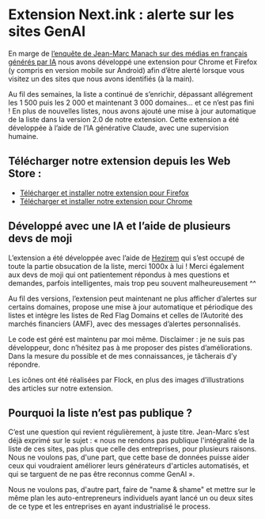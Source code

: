 # Extension Next.ink : alerte sur les sites GenAI

En marge de [l’enquête de Jean-Marc Manach sur des médias en français générés par IA](https://next.ink/153613/enquete-plus-de-1-000-medias-en-francais-generes-par-ia-polluent-le-web-et-google/) nous avons développé une extension pour Chrome et Firefox (y compris en version mobile sur Android) afin d’être alerté lorsque vous visitez un des sites que nous avons identifiés (à la main).

Au fil des semaines, la liste a continué de s’enrichir, dépassant allégrement les 1 500 puis les 2 000 et maintenant 3 000 domaines… et ce n’est pas fini ! En plus de nouvelles listes, nous avons ajouté une mise à jour automatique de la liste dans la version 2.0 de notre extension. Cette extension a été développée à l’aide de l’IA générative Claude, avec une supervision humaine.

## Télécharger notre extension depuis les Web Store :

- [Télécharger et installer notre extension pour Firefox](https://addons.mozilla.org/fr/firefox/addon/alerte-sur-les-sites-genai/)
- [Télécharger et installer notre extension pour Chrome](https://chromewebstore.google.com/detail/alerte-sur-les-sites-gena/bcmpghnhminmlljeomngepamejbopffc?authuser=0&hl=fr)

## Développé avec une IA et l’aide de plusieurs devs de moji 

L’extension a été développée avec l’aide de [Hezirem](https://github.com/hezirem) qui s’est occupé de toute la partie obsucation de la liste, merci 1000x à lui ! Merci également aux devs de moji qui ont patientement répondus à mes questions et demandes, parfois intelligentes, mais trop peu souvent malheureusement ^^

Au fil des versions, l’extension peut maintenant ne plus afficher d’alertes sur certains domaines, propose une mise à jour automatique et périodique des listes et intègre les listes de Red Flag Domains et celles de l’Autorité des marchés financiers (AMF), avec des messages d’alertes personnalisés.

Le code est géré est maintenu par moi même. Disclaimer : je ne suis pas développeur, donc n’hésitez pas à me proposer des pistes d’améliorations. Dans la mesure du possible et de mes connaissances, je tâcherais d’y répondre. 

Les icônes ont été réalisées par Flock, en plus des images d’illustrations des articles sur notre extension. 

## Pourquoi la liste n’est pas publique ?

C’est une question qui revient régulièrement, à juste titre. Jean-Marc s’est déjà exprimé sur le sujet : « nous ne rendons pas publique l'intégralité de la liste de ces sites, pas plus que celle des entreprises, pour plusieurs raisons. Nous ne voulons pas, d'une part, que cette base de données puisse aider ceux qui voudraient améliorer leurs générateurs d'articles automatisés, et qui se targuent de ne pas être reconnus comme GenAI ».

Nous ne voulons pas, d'autre part, faire de "name & shame" et mettre sur le même plan les auto-entrepreneurs individuels ayant lancé un ou deux sites de ce type et les entreprises en ayant industrialisé le process.

